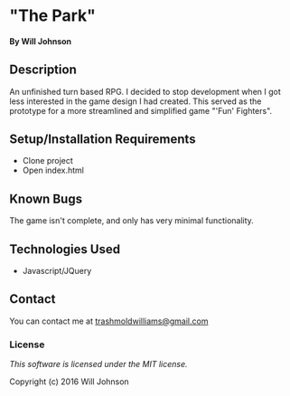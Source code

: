 # "The Park"

#### By Will Johnson

## Description

An unfinished turn based RPG. I decided to stop development when I got less interested in the game design I had created. This served as the prototype for a more streamlined and simplified game "'Fun' Fighters".

## Setup/Installation Requirements

* Clone project
* Open index.html

## Known Bugs

The game isn't complete, and only has very minimal functionality.

## Technologies Used

* Javascript/JQuery

## Contact
You can contact me at trashmoldwilliams@gmail.com

### License

*This software is licensed under the MIT license.*

Copyright (c) 2016 Will Johnson
